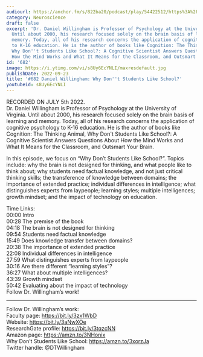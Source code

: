 ```yaml
---
audiourl: https://anchor.fm/s/822ba20/podcast/play/54422512/https%3A%2F%2Fd3ctxlq1ktw2nl.cloudfront.net%2Fstaging%2F2022-6-5%2Ffcad67e9-9a85-6180-60d9-e2b9a0dc6c2c.m4a
category: Neuroscience
draft: false
excerpt: 'Dr. Daniel Willingham is Professor of Psychology at the University of Virginia.
  Until about 2000, his research focused solely on the brain basis of learning and
  memory. Today, all of his research concerns the application of cognitive psychology
  to K-16 education. He is the author of books like Cognition: The Thinking Animal,
  Why Don''t Students Like School?: A Cognitive Scientist Answers Questions About
  How the Mind Works and What It Means for the Classroom, and Outsmart Your Brain.'
id: '682'
image: https://i.ytimg.com/vi/s8Uy6EcYNLI/maxresdefault.jpg
publishDate: 2022-09-23
title: '#682 Daniel Willingham: Why Don''t Students Like School?'
youtubeid: s8Uy6EcYNLI
---
```

<div class="timelinks">

RECORDED ON JULY 5th 2022.  
Dr. Daniel Willingham is Professor of Psychology at the University of Virginia. Until about 2000, his research focused solely on the brain basis of learning and memory. Today, all of his research concerns the application of cognitive psychology to K-16 education. He is the author of books like Cognition: The Thinking Animal, Why Don't Students Like School?: A Cognitive Scientist Answers Questions About How the Mind Works and What It Means for the Classroom, and Outsmart Your Brain.

In this episode, we focus on “Why Don’t Students Like School?”. Topics include: why the brain is not designed for thinking, and what people like to think about; why students need factual knowledge, and not just critical thinking skills; the transference of knowledge between domains; the importance of extended practice; individual differences in intelligence; what distinguishes experts from laypeople; learning styles; multiple intelligences; growth mindset; and the impact of technology on education.

Time Links:  
<time>00:00</time> Intro  
<time>00:28</time> The premise of the book  
<time>04:18</time> The brain is not designed for thinking  
<time>09:54</time> Students need factual knowledge  
<time>15:49</time> Does knowledge transfer between domains?  
<time>20:38</time> The importance of extended practice  
<time>22:08</time> Individual differences in intelligence  
<time>27:59</time> What distinguishes experts from laypeople  
<time>30:16</time> Are there different “learning styles”?  
<time>36:27</time> What about multiple intelligences?  
<time>43:39</time> Growth mindset  
<time>50:42</time> Evaluating about the impact of technology  
  Follow Dr. Willingham’s work!

---

Follow Dr. Willingham’s work:  
Faculty page: https://bit.ly/3zx1WbD  
Website: https://bit.ly/3aNwXOe  
ResearchGate profile: https://bit.ly/3tqzcNN  
Amazon page: https://amzn.to/3NHonix  
Why Don’t Students Like School: https://amzn.to/3xorzJa  
Twitter handle: @DTWillingham
</div>


